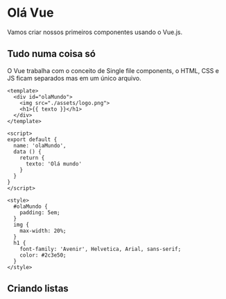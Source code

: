 # Olá Vue

Vamos criar nossos primeiros componentes usando o Vue.js.

## Tudo numa coisa só

O Vue trabalha com o conceito de Single file components, o HTML, CSS e JS ficam separados mas em um único arquivo.

```vue
<template>
  <div id="olaMundo">
    <img src="./assets/logo.png">
    <h1>{{ texto }}</h1>
  </div>
</template>

<script>
export default {
  name: 'olaMundo',
  data () {
    return {
      texto: 'Olá mundo'
    }
  }
}
</script>

<style>
  #olaMundo {
    padding: 5em;
  }
  img {
    max-width: 20%;
  }
  h1 {
    font-family: 'Avenir', Helvetica, Arial, sans-serif;
    color: #2c3e50;
  }
</style>
```

## Criando listas
